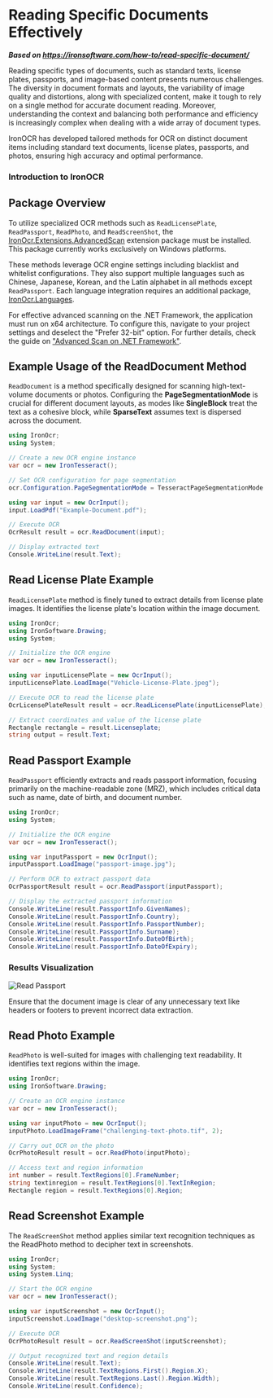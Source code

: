 # Reading Specific Documents Effectively

***Based on <https://ironsoftware.com/how-to/read-specific-document/>***


Reading specific types of documents, such as standard texts, license plates, passports, and image-based content presents numerous challenges. The diversity in document formats and layouts, the variability of image quality and distortions, along with specialized content, make it tough to rely on a single method for accurate document reading. Moreover, understanding the context and balancing both performance and efficiency is increasingly complex when dealing with a wide array of document types.

IronOCR has developed tailored methods for OCR on distinct document items including standard text documents, license plates, passports, and photos, ensuring high accuracy and optimal performance.

### Introduction to IronOCR

## Package Overview

To utilize specialized OCR methods such as `ReadLicensePlate`, `ReadPassport`, `ReadPhoto`, and `ReadScreenShot`, the [IronOcr.Extensions.AdvancedScan](https://www.nuget.org/packages/IronOcr.Extensions.AdvancedScan) extension package must be installed. This package currently works exclusively on Windows platforms.

These methods leverage OCR engine settings including blacklist and whitelist configurations. They also support multiple languages such as Chinese, Japanese, Korean, and the Latin alphabet in all methods except `ReadPassport`. Each language integration requires an additional package, [IronOcr.Languages](https://www.nuget.org/packages?q=ironocr.languages&includeComputedFrameworks=true&prerel=true&sortby=relevance).

For effective advanced scanning on the .NET Framework, the application must run on x64 architecture. To configure this, navigate to your project settings and deselect the "Prefer 32-bit" option. For further details, check the guide on ["Advanced Scan on .NET Framework"](https://ironsoftware.com/csharp/ocr/troubleshooting/advanced-scan-on-net-framework/).

## Example Usage of the ReadDocument Method

`ReadDocument` is a method specifically designed for scanning high-text-volume documents or photos. Configuring the **PageSegmentationMode** is crucial for different document layouts, as modes like **SingleBlock** treat the text as a cohesive block, while **SparseText** assumes text is dispersed across the document.

```cs
using IronOcr;
using System;

// Create a new OCR engine instance
var ocr = new IronTesseract();

// Set OCR configuration for page segmentation
ocr.Configuration.PageSegmentationMode = TesseractPageSegmentationMode.SingleBlock;

using var input = new OcrInput();
input.LoadPdf("Example-Document.pdf");

// Execute OCR
OcrResult result = ocr.ReadDocument(input);

// Display extracted text
Console.WriteLine(result.Text);
```

## Read License Plate Example

`ReadLicensePlate` method is finely tuned to extract details from license plate images. It identifies the license plate's location within the image document.

```cs
using IronOcr;
using IronSoftware.Drawing;
using System;

// Initialize the OCR engine
var ocr = new IronTesseract();

using var inputLicensePlate = new OcrInput();
inputLicensePlate.LoadImage("Vehicle-License-Plate.jpeg");

// Execute OCR to read the license plate
OcrLicensePlateResult result = ocr.ReadLicensePlate(inputLicensePlate);

// Extract coordinates and value of the license plate
Rectangle rectangle = result.Licenseplate;
string output = result.Text;
```

## Read Passport Example

`ReadPassport` efficiently extracts and reads passport information, focusing primarily on the machine-readable zone (MRZ), which includes critical data such as name, date of birth, and document number.

```cs
using IronOcr;
using System;

// Initialize the OCR engine
var ocr = new IronTesseract();

using var inputPassport = new OcrInput();
inputPassport.LoadImage("passport-image.jpg");

// Perform OCR to extract passport data
OcrPassportResult result = ocr.ReadPassport(inputPassport);

// Display the extracted passport information
Console.WriteLine(result.PassportInfo.GivenNames);
Console.WriteLine(result.PassportInfo.Country);
Console.WriteLine(result.PassportInfo.PassportNumber);
Console.WriteLine(result.PassportInfo.Surname);
Console.WriteLine(result.PassportInfo.DateOfBirth);
Console.WriteLine(result.PassportInfo.DateOfExpiry);
```

### Results Visualization

<div class="content-img-align-center">
    <div class="center-image-wrapper">
         <img src="https://ironsoftware.com/static-assets/ocr/how-to/read-specific-document/read-passport.webp" alt="Read Passport" class="img-responsive add-shadow">
    </div>
</div>

Ensure that the document image is clear of any unnecessary text like headers or footers to prevent incorrect data extraction.

## Read Photo Example

`ReadPhoto` is well-suited for images with challenging text readability. It identifies text regions within the image.

```cs
using IronOcr;
using IronSoftware.Drawing;

// Create an OCR engine instance
var ocr = new IronTesseract();

using var inputPhoto = new OcrInput();
inputPhoto.LoadImageFrame("challenging-text-photo.tif", 2);

// Carry out OCR on the photo
OcrPhotoResult result = ocr.ReadPhoto(inputPhoto);

// Access text and region information
int number = result.TextRegions[0].FrameNumber;
string textinregion = result.TextRegions[0].TextInRegion;
Rectangle region = result.TextRegions[0].Region;
```

## Read Screenshot Example

The `ReadScreenShot` method applies similar text recognition techniques as the ReadPhoto method to decipher text in screenshots.

```cs
using IronOcr;
using System;
using System.Linq;

// Start the OCR engine
var ocr = new IronTesseract();

using var inputScreenshot = new OcrInput();
inputScreenshot.LoadImage("desktop-screenshot.png");

// Execute OCR
OcrPhotoResult result = ocr.ReadScreenShot(inputScreenshot);

// Output recognized text and region details
Console.WriteLine(result.Text);
Console.WriteLine(result.TextRegions.First().Region.X);
Console.WriteLine(result.TextRegions.Last().Region.Width);
Console.WriteLine(result.Confidence);
```